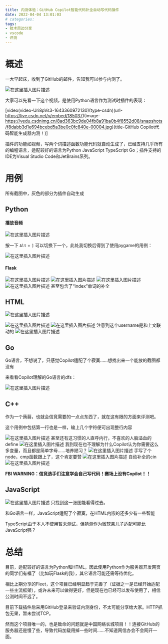 ```yaml
---
title: 内测体验：GitHub Copilot智能代码补全自动写代码插件
date: 2022-04-04 13:01:03
# categories:
tags:
- 技术周边分享
- vscode
- 评测
---
```


# 概述

一大早起床，收到了GitHub的邮件，告知我可以参与内测了。

![在这里插入图片描述](https://cdn.yixiangzhilv.com/images/d56236e3c0e1421a44cda6401fec9378.png)

大家可以先看一下这个视频，是使用Python语言作为测试时插件的表现：

[video(video-Uri8pVs3-1643360972130)(type-csdn)(url-https://live.csdn.net/v/embed/185037)(image-https://vedu.csdnimg.cn/8ad363bc9de04fb8a91ba0b4f8552d08/snapshots/f8dabb3d1e694bcebd5a3be0c0fc840e-00004.jpg)(title-GitHub Copilot代码智能生成器内测！)]

插件的功能如视频，写两个词描述函数功能代码就自动生成了，已经支持几乎所有的编程语言，适配较好的语言为Python JavaScript TypeScript Go；插件支持的IDE为Visual Studio Code和JetBrains系列。

# 用例

所有截图中，灰色的部分为插件自动生成

## Python

#### 播放音频

![在这里插入图片描述](https://cdn.yixiangzhilv.com/images/2e9eade62bb4bd3314a15309fa416d53.png)

按一下 `Alt` + `]` 可以切换下一个，此处我切换后得到了使用pygame的用例：

![在这里插入图片描述](https://cdn.yixiangzhilv.com/images/023ed7c1ce5fb8087bec96f21a3d9064.png)

#### Flask

![在这里插入图片描述](https://cdn.yixiangzhilv.com/images/fca32ada35b5e44b0c753b43c8bbd5d7.png)
![在这里插入图片描述](https://cdn.yixiangzhilv.com/images/95aead498b189334e07e9bb452d2d6db.png)
![在这里插入图片描述](https://cdn.yixiangzhilv.com/images/76cfbb9c17ee9969cc3c67011bb48c64.png)![在这里插入图片描述](https://cdn.yixiangzhilv.com/images/05c155d8a1fdb822f7a42542dc2b275d.png)
甚至包含了“index”单词的补全

## HTML
![在这里插入图片描述](https://cdn.yixiangzhilv.com/images/293b7431db6d0836453e43497a2b5e38.png)

![在这里插入图片描述](https://cdn.yixiangzhilv.com/images/a68c307299cdcff659c873707f8731ab.png)
![在这里插入图片描述](https://cdn.yixiangzhilv.com/images/736f09ce6d5ec243a9b0711188e66d3a.png)
注意到这个username是和上文联动的
![在这里插入图片描述](https://cdn.yixiangzhilv.com/images/06cbd810e73d4603994494b1ae4f8fee.png)

## Go

Go语言，不想说了，只感觉Copilot适配了个寂寞……想找出来一个能放的截图都没有

来看看Copilot理解的Go语言的dfs：

![在这里插入图片描述](https://cdn.yixiangzhilv.com/images/87d4e9cc519d46fb51ca5ea7cc623a14.png)

## C++

作为一个蒟蒻，也就会信竞需要的一点点东西了，就在这有限的方面来评测吧。

这个用例中包括第一行也是一样，输上几个字符便可出现整行内容

![在这里插入图片描述](https://cdn.yixiangzhilv.com/images/57961c78b8d91ab6a20eb0d7b61733f6.png)
甚至还有这习惯的人直呼内行，不喜欢的人脑溢血的define
![在这里插入图片描述](https://cdn.yixiangzhilv.com/images/f473e27af24084df2133b4e08e772578.png)
我到现在也不理解为什么Copilot认为你需要这么多变量，而且都是简单字母……培养陋习？
![在这里插入图片描述](https://cdn.yixiangzhilv.com/images/3b736be41fe1f640a29f290abd82fd05.png)
手写了个node，cmp函数跟上了，这个肯定要赞
![在这里插入图片描述](https://cdn.yixiangzhilv.com/images/4ce4cfc6551169f051ad4f109b8fa7ea.png)
自动补全的cin
![在这里插入图片描述](https://cdn.yixiangzhilv.com/images/42225e5edacea2c88834615fe2bcd931.png)

**FBI WARNING：信竞选手们注意学会自己写代码！赛场上没有Copilot！！**
	
## JavaScript
![在这里插入图片描述](https://cdn.yixiangzhilv.com/images/8fae6eaf993ff5e78194f305def770b9.png)
只找到这一张图能看得过去。

和Go语言一样，JavaScript适配了个寂寞，在HTML内嵌的还多少有一些智能

TypeScript由于本人不使用暂未测试，但猜测作为微软亲儿子适配可能比JavaScript强？

# 总结

目前，适配较好的语言为Python和HTML，因此使用Python作为服务器开发网页的同学们有福了（比如玩Flask的我），其它语言可能还需等待优化。

相比上期分享的Fleet，这个项目已经明显趋于完善了（证据之一是已经开始适配一些主流框架），或许未来可以做得更好，但是现在也已经可以发布使用了，相信公测时间不远了。

目前下载插件后采用GitHub登录来验证内测身份，不太可能分享给大家。HTTP抓包无果，暂未尝试TCP。

然而这个项目唯一的，也是致命的问题就是中国网络长城项目！！连接GitHub的服务器还是慢了些，导致代码加载用掉一些时间……不知道网信办会不会网开一面。
